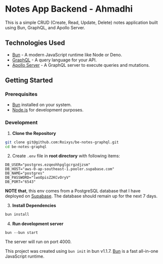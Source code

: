 # Notes App Backend - Ahmadhi

This is a simple CRUD (Create, Read, Update, Delete) notes application built using Bun, GraphQL, and Apollo Server.

## Technologies Used

- [Bun](https://bun.sh/) - A modern JavaScript runtime like Node or Deno.
- [GraphQL](https://graphql.org/) - A query language for your API.
- [Apollo Server](https://www.apollographql.com/docs/apollo-server/) - A GraphQL server to execute queries and mutations.

## Getting Started

### Prerequisites

- [Bun](https://bun.sh/) installed on your system.
- [Node.js](https://nodejs.org/) for development purposes.

### Development

1. **Clone the Repository**

```bash
git clone git@github.com:Roixys/be-notes-graphql.git
cd be-notes-graphql
```

2. Create `.env` file in **root directory** with following items:

```dotenv
DB_USER="postgres.ezqeohhpglgcrgzdjzsm"
DB_HOST="aws-0-ap-southeast-1.pooler.supabase.com"
DB_NAME="postgres"
DB_PASSWORD="lwoOpisZ2KCvOryV"
DB_PORT="6543"
```

**NOTE that**, this env comes from a PostgreSQL database that I have deployed on [Supabase](https://supabase.com/). The database should remain up for the next 7 days.

3. **Install Dependencies**

```bash
bun install
```

4. **Run development server**

```shell
bun --bun start
```

The server will run on port 4000.

This project was created using `bun init` in bun v1.1.7. [Bun](https://bun.sh) is a fast all-in-one JavaScript runtime.
